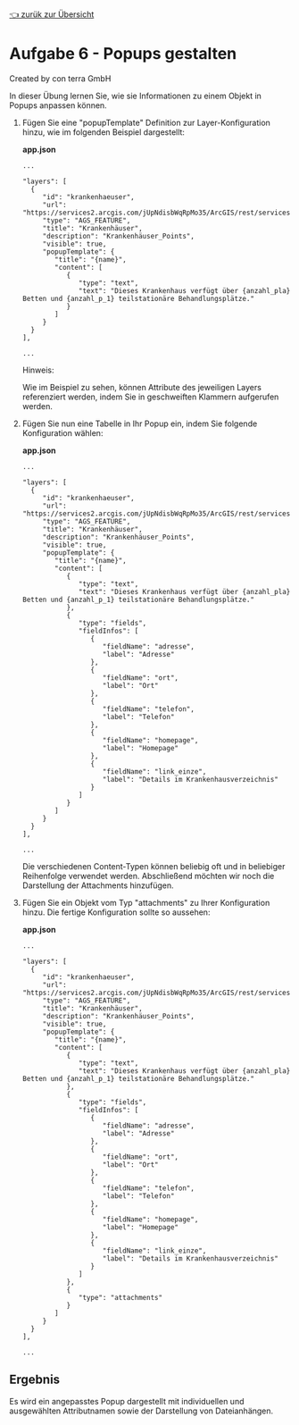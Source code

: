 [:point_left: zurük zur Übersicht](README.md)

Aufgabe 6 - Popups gestalten
===============================================

Created by con terra GmbH

In dieser Übung lernen Sie, wie sie Informationen zu einem Objekt in Popups anpassen können.

1.  Fügen Sie eine "popupTemplate" Definition zur Layer-Konfiguration hinzu, wie im folgenden Beispiel dargestellt:

    **app.json**

    ``` {.syntaxhighlighter-pre data-syntaxhighlighter-params="brush: java; gutter: false; theme: Confluence" data-theme="Confluence"}
    ...

    "layers": [
      {
         "id": "krankenhaeuser",
         "url": "https://services2.arcgis.com/jUpNdisbWqRpMo35/ArcGIS/rest/services/HH_Krankenh%c3%a4user_2016/FeatureServer",
         "type": "AGS_FEATURE",
         "title": "Krankenhäuser",
         "description": "Krankenhäuser_Points",
         "visible": true,
         "popupTemplate": {
            "title": "{name}",
            "content": [
               {
                  "type": "text",
                  "text": "Dieses Krankenhaus verfügt über {anzahl_pla} Betten und {anzahl_p_1} teilstationäre Behandlungsplätze."
               }
            ]
         }
      }
    ],

    ...
    ```

    Hinweis:

    Wie im Beispiel zu sehen, können Attribute des jeweiligen Layers referenziert werden, indem Sie in geschweiften Klammern aufgerufen werden.

2.  Fügen Sie nun eine Tabelle in Ihr Popup ein, indem Sie folgende Konfiguration wählen:

    **app.json**

    ``` {.syntaxhighlighter-pre data-syntaxhighlighter-params="brush: java; gutter: false; theme: Confluence" data-theme="Confluence"}
    ...

    "layers": [
      {
         "id": "krankenhaeuser",
         "url": "https://services2.arcgis.com/jUpNdisbWqRpMo35/ArcGIS/rest/services/HH_Krankenh%c3%a4user_2016/FeatureServer/0",
         "type": "AGS_FEATURE",
         "title": "Krankenhäuser",
         "description": "Krankenhäuser_Points",
         "visible": true,
         "popupTemplate": {
            "title": "{name}",
            "content": [
               {
                  "type": "text",
                  "text": "Dieses Krankenhaus verfügt über {anzahl_pla} Betten und {anzahl_p_1} teilstationäre Behandlungsplätze."
               },
               {
                  "type": "fields",
                  "fieldInfos": [
                     {
                        "fieldName": "adresse",
                        "label": "Adresse"
                     },
                     {
                        "fieldName": "ort",
                        "label": "Ort"
                     },
                     {
                        "fieldName": "telefon",
                        "label": "Telefon"
                     },
                     {
                        "fieldName": "homepage",
                        "label": "Homepage"
                     },
                     {
                        "fieldName": "link_einze",
                        "label": "Details im Krankenhausverzeichnis"
                     }
                  ]
               }
            ]
         }
      }
    ],

    ...
    ```

    Die verschiedenen Content-Typen können beliebig oft und in beliebiger Reihenfolge verwendet werden. Abschließend möchten wir noch die Darstellung der Attachments hinzufügen.

3.  Fügen Sie ein Objekt vom Typ "attachments" zu Ihrer Konfiguration hinzu. Die fertige Konfiguration sollte so aussehen:

    **app.json**

    ``` {.syntaxhighlighter-pre data-syntaxhighlighter-params="brush: java; gutter: false; theme: Confluence" data-theme="Confluence"}
    ...

    "layers": [
      {
         "id": "krankenhaeuser",
         "url": "https://services2.arcgis.com/jUpNdisbWqRpMo35/ArcGIS/rest/services/HH_Krankenh%c3%a4user_2016/FeatureServer",
         "type": "AGS_FEATURE",
         "title": "Krankenhäuser",
         "description": "Krankenhäuser_Points",
         "visible": true,
         "popupTemplate": {
            "title": "{name}",
            "content": [
               {
                  "type": "text",
                  "text": "Dieses Krankenhaus verfügt über {anzahl_pla} Betten und {anzahl_p_1} teilstationäre Behandlungsplätze."
               },
               {
                  "type": "fields",
                  "fieldInfos": [
                     {
                        "fieldName": "adresse",
                        "label": "Adresse"
                     },
                     {
                        "fieldName": "ort",
                        "label": "Ort"
                     },
                     {
                        "fieldName": "telefon",
                        "label": "Telefon"
                     },
                     {
                        "fieldName": "homepage",
                        "label": "Homepage"
                     },
                     {
                        "fieldName": "link_einze",
                        "label": "Details im Krankenhausverzeichnis"
                     }
                  ]
               },
               {
                  "type": "attachments"
               }
            ]
         }
      }
    ],

    ...
    ```

Ergebnis
--------

Es wird ein angepasstes Popup dargestellt mit individuellen und ausgewählten Attributnamen sowie der Darstellung von Dateianhängen.


